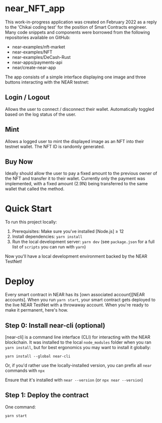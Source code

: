 near_NFT_app
==================

<!--[![Open in Gitpod](https://gitpod.io/button/open-in-gitpod.svg)](https://gitpod.io/projects/near_NFT_app>)-->

This work-in-progress application was created on February 2022 as a reply to the 'Chikai coding test' for the position of Smart Contracts engineer.
Many code snippets and components were borrowed from the following repositories available on GitHub:
  - near-examples/nft-market
  - near-examples/NFT
  - near-examples/DeCash-Rust
  - near-apps/payments-api
  - near/create-near-app

The app consists of a simple interface displaying one image and three buttons interacting with the NEAR testnet:

Login / Logout
-------------------------------------
Allows the user to connect / disconnect their wallet. Automatically toggled based on the log status of the user.

Mint
-------------------------------------
Allows a logged user to mint the displayed image as an NFT into their testnet wallet. The NFT ID is randomly generated.

Buy Now
-------------------------------------
Ideally should allow the user to pay a fixed amount to the previous owner of the NFT and transfer it to their wallet. Currently only the payment was implemented, with a fixed amount (2.9N) being transferred to the same wallet that called the method.

Quick Start
===========

To run this project locally:

1. Prerequisites: Make sure you've installed [Node.js] ≥ 12
2. Install dependencies: `yarn install`
3. Run the local development server: `yarn dev` (see `package.json` for a
   full list of `scripts` you can run with `yarn`)

Now you'll have a local development environment backed by the NEAR TestNet!

Deploy
======

Every smart contract in NEAR has its [own associated account][NEAR accounts]. When you run `yarn start`, your smart contract gets deployed to the live NEAR TestNet with a throwaway account. When you're ready to make it permanent, here's how.


Step 0: Install near-cli (optional)
-------------------------------------

[near-cli] is a command line interface (CLI) for interacting with the NEAR blockchain. It was installed to the local `node_modules` folder when you ran `yarn install`, but for best ergonomics you may want to install it globally:

    yarn install --global near-cli

Or, if you'd rather use the locally-installed version, you can prefix all `near` commands with `npx`

Ensure that it's installed with `near --version` (or `npx near --version`)

Step 1: Deploy the contract
------------------------------------------
One command:

    yarn start
